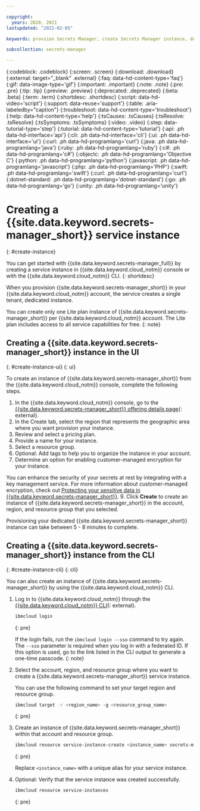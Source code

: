 ```yaml
---

copyright:
  years: 2020, 2021
lastupdated: "2021-02-05"

keywords: provsion Secrets Manager, create Secrets Manager instance, dedicated instance, lite plan

subcollection: secrets-manager

---
```


{:codeblock: .codeblock}
{:screen: .screen}
{:download: .download}
{:external: target="_blank" .external}
{:faq: data-hd-content-type='faq'}
{:gif: data-image-type='gif'}
{:important: .important}
{:note: .note}
{:pre: .pre}
{:tip: .tip}
{:preview: .preview}
{:deprecated: .deprecated}
{:beta: .beta}
{:term: .term}
{:shortdesc: .shortdesc}
{:script: data-hd-video='script'}
{:support: data-reuse='support'}
{:table: .aria-labeledby="caption"}
{:troubleshoot: data-hd-content-type='troubleshoot'}
{:help: data-hd-content-type='help'}
{:tsCauses: .tsCauses}
{:tsResolve: .tsResolve}
{:tsSymptoms: .tsSymptoms}
{:video: .video}
{:step: data-tutorial-type='step'}
{:tutorial: data-hd-content-type='tutorial'}
{:api: .ph data-hd-interface='api'}
{:cli: .ph data-hd-interface='cli'}
{:ui: .ph data-hd-interface='ui'}
{:curl: .ph data-hd-programlang='curl'}
{:java: .ph data-hd-programlang='java'}
{:ruby: .ph data-hd-programlang='ruby'}
{:c#: .ph data-hd-programlang='c#'}
{:objectc: .ph data-hd-programlang='Objective C'}
{:python: .ph data-hd-programlang='python'}
{:javascript: .ph data-hd-programlang='javascript'}
{:php: .ph data-hd-programlang='PHP'}
{:swift: .ph data-hd-programlang='swift'}
{:curl: .ph data-hd-programlang='curl'}
{:dotnet-standard: .ph data-hd-programlang='dotnet-standard'}
{:go: .ph data-hd-programlang='go'}
{:unity: .ph data-hd-programlang='unity'}

# Creating a {{site.data.keyword.secrets-manager_short}} service instance
{: #create-instance}

You can get started with {{site.data.keyword.secrets-manager_full}} by creating a service instance in {{site.data.keyword.cloud_notm}} console or with the {{site.data.keyword.cloud_notm}} CLI.
{: shortdesc}

When you provision {{site.data.keyword.secrets-manager_short}} in your {{site.data.keyword.cloud_notm}} account, the service creates a single tenant, dedicated instance.

You can create only one Lite plan instance of {{site.data.keyword.secrets-manager_short}} per {{site.data.keyword.cloud_notm}} account. The Lite plan includes access to all service capabilities for free.
{: note}

## Creating a {{site.data.keyword.secrets-manager_short}} instance in the UI
{: #create-instance-ui}
{: ui}

To create an instance of {{site.data.keyword.secrets-manager_short}} from the {{site.data.keyword.cloud_notm}} console, complete the following steps.

1. In the {{site.data.keyword.cloud_notm}} console, go to the [{{site.data.keyword.secrets-manager_short}} offering details page](/catalog/services/secrets-manager){: external}.
2. In the Create tab, select the region that represents the geographic area where you want provision your instance.
3. Review and select a pricing plan.
4. Provide a name for your instance.
5. Select a resource group.
6. Optional: Add tags to help you to organize the instance in your account.
7. Determine an option for enabling customer-managed encryption for your instance.

  You can enhance the security of your secrets at rest by integrating with a key management service. For more information about customer-managed encryption, check out [Protecting your sensitive data in {{site.data.keyword.secrets-manager_short}}](/docs/secrets-manager?topic=secrets-manager-mng-data#data-encryption).
9. Click **Create** to create an instance of {{site.data.keyword.secrets-manager_short}} in the account, region, and resource group that you selected.

  Provisioning your dedicated {{site.data.keyword.secrets-manager_short}} instance can take between 5 - 8 minutes to complete. 

## Creating a {{site.data.keyword.secrets-manager_short}} instance from the CLI
{: #create-instance-cli}
{: cli}

You can also create an instance of {{site.data.keyword.secrets-manager_short}} by using the {{site.data.keyword.cloud_notm}} CLI. 

1. Log in to {{site.data.keyword.cloud_notm}} through the [{{site.data.keyword.cloud_notm}} CLI](/docs/cli?topic=cli-install-ibmcloud-cli){: external}.

    ```sh
    ibmcloud login 
    ```
    {: pre}

     If the login fails, run the `ibmcloud login --sso` command to try again. The `--sso` parameter is required when you log in with a federated ID. If this option is used, go to the link listed in the CLI output to generate a one-time passcode.
     {: note}

2. Select the account, region, and resource group where you want to create a {{site.data.keyword.secrets-manager_short}} service instance.

    You can use the following command to set your target region and resource group.

    ```sh
    ibmcloud target -r <region_name> -g <resource_group_name>
    ```
    {: pre}

3. Create an instance of {{site.data.keyword.secrets-manager_short}} within that account and resource group.

    ```sh
    ibmcloud resource service-instance-create <instance_name> secrets-manager lite
    ```
    {: pre}

    Replace `<instance_name>` with a unique alias for your service instance.

4. Optional: Verify that the service instance was created successfully.

    ```sh
    ibmcloud resource service-instances
    ```
    {: pre}

